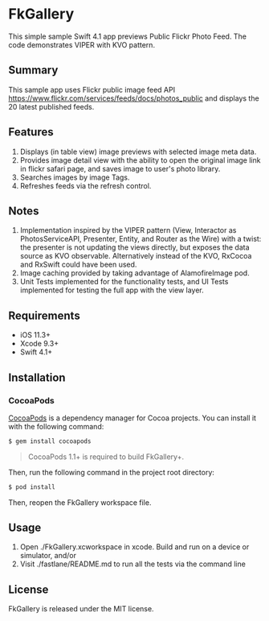 # FkGallery
This simple sample Swift 4.1 app previews Public Flickr Photo Feed. The code demonstrates VIPER with KVO pattern. 

## Summary
This sample app uses Flickr public image feed API https://www.flickr.com/services/feeds/docs/photos_public and displays the 20 latest published feeds.

## Features
1. Displays (in table view) image previews with selected image meta data.
2. Provides image detail view with the ability to open the original image link in flickr safari page, and saves image to user's photo library.
3. Searches images by image Tags.
4. Refreshes feeds via the refresh control.

## Notes
1. Implementation inspired by the VIPER pattern (View, Interactor as PhotosServiceAPI, Presenter, Entity, and Router as the Wire) with a twist: the presenter is not updating the views directly, but exposes the data source as KVO observable. 
Alternatively instead of  the KVO, RxCocoa and RxSwift could have been used. 
2. Image caching provided by taking advantage of AlamofireImage pod.
3. Unit Tests implemented for the functionality tests, and UI Tests implemented for testing the full app with the view layer.

## Requirements

- iOS 11.3+ 
- Xcode 9.3+
- Swift 4.1+

## Installation

### CocoaPods

[CocoaPods](http://cocoapods.org) is a dependency manager for Cocoa projects. You can install it with the following command:

```bash
$ gem install cocoapods
```

> CocoaPods 1.1+ is required to build FkGallery+.

Then, run the following command in the project root directory:

```bash
$ pod install
```

Then, reopen the FkGallery workspace file. 

## Usage
1. Open ./FkGallery.xcworkspace in xcode. Build and run on a device or simulator, and/or
2. Visit ./fastlane/README.md to run all the tests via the command line

## License

FkGallery is released under the MIT license.

